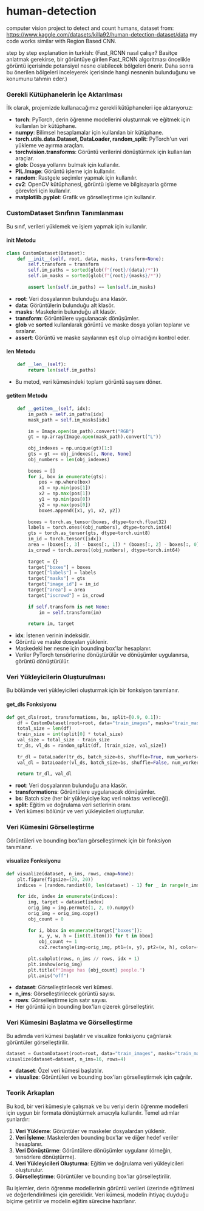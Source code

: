 # human-detection
computer vision project to detect and count humans, dataset from:  https://www.kaggle.com/datasets/killa92/human-detection-dataset/data
my code works similar with Region Based CNN. 

step by step explanation in turkish:
(Fast_RCNN nasıl çalışır? Basitçe anlatmak gerekirse, bir görüntüye girilen Fast_RCNN algoritması öncelikle görüntü içerisinde potansiyel nesne olabilecek bölgeleri önerir. Daha sonra bu önerilen bölgeleri inceleyerek içerisinde hangi nesnenin bulunduğunu ve konumunu tahmin eder.)

### Gerekli Kütüphanelerin İçe Aktarılması

İlk olarak, projemizde kullanacağımız gerekli kütüphaneleri içe aktarıyoruz:
- **torch**: PyTorch, derin öğrenme modellerini oluşturmak ve eğitmek için kullanılan bir kütüphane.
- **numpy**: Bilimsel hesaplamalar için kullanılan bir kütüphane.
- **torch.utils.data.Dataset, DataLoader, random_split**: PyTorch'un veri yükleme ve ayırma araçları.
- **torchvision.transforms**: Görüntü verilerini dönüştürmek için kullanılan araçlar.
- **glob**: Dosya yollarını bulmak için kullanılır.
- **PIL.Image**: Görüntü işleme için kullanılır.
- **random**: Rastgele seçimler yapmak için kullanılır.
- **cv2**: OpenCV kütüphanesi, görüntü işleme ve bilgisayarla görme görevleri için kullanılır.
- **matplotlib.pyplot**: Grafik ve görselleştirme için kullanılır.

### CustomDataset Sınıfının Tanımlanması

Bu sınıf, verileri yüklemek ve işlem yapmak için kullanılır.

#### __init__ Metodu

```python
class CustomDataset(Dataset):
    def __init__(self, root, data, masks, transform=None):
        self.transform = transform
        self.im_paths = sorted(glob(f"{root}/{data}/*"))
        self.im_masks = sorted(glob(f"{root}/{masks}/*"))
        
        assert len(self.im_paths) == len(self.im_masks)
```

- **root**: Veri dosyalarının bulunduğu ana klasör.
- **data**: Görüntülerin bulunduğu alt klasör.
- **masks**: Maskelerin bulunduğu alt klasör.
- **transform**: Görüntülere uygulanacak dönüşümler.
- **glob** ve **sorted** kullanılarak görüntü ve maske dosya yolları toplanır ve sıralanır.
- **assert**: Görüntü ve maske sayılarının eşit olup olmadığını kontrol eder.

#### __len__ Metodu

```python
    def __len__(self):
        return len(self.im_paths)
```

- Bu metod, veri kümesindeki toplam görüntü sayısını döner.

#### __getitem__ Metodu

```python
    def __getitem__(self, idx):
        im_path = self.im_paths[idx]
        mask_path = self.im_masks[idx]
        
        im = Image.open(im_path).convert("RGB")
        gt = np.array(Image.open(mask_path).convert("L"))
        
        obj_indexes = np.unique(gt)[1:]
        gts = gt == obj_indexes[:, None, None]
        obj_numbers = len(obj_indexes)
        
        boxes = []
        for i, box in enumerate(gts):
            pos = np.where(box)
            x1 = np.min(pos[1])
            x2 = np.max(pos[1])
            y1 = np.min(pos[0])
            y2 = np.max(pos[0])
            boxes.append([x1, y1, x2, y2])
            
        boxes = torch.as_tensor(boxes, dtype=torch.float32)
        labels = torch.ones((obj_numbers), dtype=torch.int64)
        gts = torch.as_tensor(gts, dtype=torch.uint8)
        im_id = torch.tensor([idx])
        area = (boxes[:, 3] - boxes[:, 1]) * (boxes[:, 2] - boxes[:, 0])
        is_crowd = torch.zeros((obj_numbers), dtype=torch.int64)
        
        target = {}
        target["boxes"] = boxes
        target["labels"] = labels
        target["masks"] = gts
        target["image_id"] = im_id
        target["area"] = area
        target["iscrowd"] = is_crowd
        
        if self.transform is not None:
            im = self.transform(im)
        
        return im, target
```

- **idx**: İstenen verinin indeksidir.
- Görüntü ve maske dosyaları yüklenir.
- Maskedeki her nesne için bounding box'lar hesaplanır.
- Veriler PyTorch tensörlerine dönüştürülür ve dönüşümler uygulanırsa, görüntü dönüştürülür.

### Veri Yükleyicilerin Oluşturulması

Bu bölümde veri yükleyicileri oluşturmak için bir fonksiyon tanımlanır.

#### get_dls Fonksiyonu

```python
def get_dls(root, transformations, bs, split=[0.9, 0.1]):
    df = CustomDataset(root=root, data="train_images", masks="train_masks", transform=transformations)
    total_size = len(df)
    train_size = int(split[0] * total_size)
    val_size = total_size - train_size
    tr_ds, vl_ds = random_split(df, [train_size, val_size])
    
    tr_dl = DataLoader(tr_ds, batch_size=bs, shuffle=True, num_workers=4)
    val_dl = DataLoader(vl_ds, batch_size=bs, shuffle=False, num_workers=4)
    
    return tr_dl, val_dl
```

- **root**: Veri dosyalarının bulunduğu ana klasör.
- **transformations**: Görüntülere uygulanacak dönüşümler.
- **bs**: Batch size (her bir yükleyiciye kaç veri noktası verileceği).
- **split**: Eğitim ve doğrulama veri setlerinin oranı.
- Veri kümesi bölünür ve veri yükleyicileri oluşturulur.

### Veri Kümesini Görselleştirme

Görüntüleri ve bounding box'ları görselleştirmek için bir fonksiyon tanımlanır.

#### visualize Fonksiyonu

```python
def visualize(dataset, n_ims, rows, cmap=None):
    plt.figure(figsize=(20, 20))
    indices = [random.randint(0, len(dataset) - 1) for _ in range(n_ims)]
    
    for idx, index in enumerate(indices):
        img, target = dataset[index]
        orig_img = img.permute(1, 2, 0).numpy()
        orig_img = orig_img.copy()
        obj_count = 0
        
        for i, bbox in enumerate(target["boxes"]):
            x, y, w, h = [int(t.item()) for t in bbox]
            obj_count += 1
            cv2.rectangle(img=orig_img, pt1=(x, y), pt2=(w, h), color=(0, 255, 0), thickness=3)
        
        plt.subplot(rows, n_ims // rows, idx + 1)
        plt.imshow(orig_img)
        plt.title(f"Image has {obj_count} people.")
        plt.axis("off")
```

- **dataset**: Görselleştirilecek veri kümesi.
- **n_ims**: Görselleştirilecek görüntü sayısı.
- **rows**: Görselleştirme için satır sayısı.
- Her görüntü için bounding box'ları çizerek görselleştirir.

### Veri Kümesini Başlatma ve Görselleştirme

Bu adımda veri kümesi başlatılır ve visualize fonksiyonu çağrılarak görüntüler görselleştirilir.

```python
dataset = CustomDataset(root=root, data="train_images", masks="train_masks", transform=tfs)
visualize(dataset=dataset, n_ims=16, rows=4)
```

- **dataset**: Özel veri kümesi başlatılır.
- **visualize**: Görüntüleri ve bounding box'ları görselleştirmek için çağrılır.

### Teorik Arkaplan

Bu kod, bir veri kümesiyle çalışmak ve bu veriyi derin öğrenme modelleri için uygun bir formata dönüştürmek amacıyla kullanılır. Temel adımlar şunlardır:

1. **Veri Yükleme**: Görüntüler ve maskeler dosyalardan yüklenir.
2. **Veri İşleme**: Maskelerden bounding box'lar ve diğer hedef veriler hesaplanır.
3. **Veri Dönüştürme**: Görüntülere dönüşümler uygulanır (örneğin, tensörlere dönüştürme).
4. **Veri Yükleyicileri Oluşturma**: Eğitim ve doğrulama veri yükleyicileri oluşturulur.
5. **Görselleştirme**: Görüntüler ve bounding box'lar görselleştirilir.

Bu işlemler, derin öğrenme modellerinin görüntü verileri üzerinde eğitilmesi ve değerlendirilmesi için gereklidir. Veri kümesi, modelin ihtiyaç duyduğu biçime getirilir ve modelin eğitim sürecine hazırlanır.
